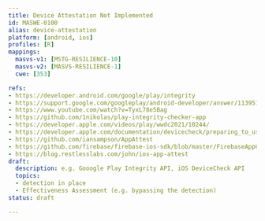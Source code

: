 ```yaml
---
title: Device Attestation Not Implemented
id: MASWE-0100
alias: device-attestation
platform: [android, ios]
profiles: [R]
mappings:
  masvs-v1: [MSTG-RESILIENCE-10]
  masvs-v2: [MASVS-RESILIENCE-1]
  cwe: [353]

refs:
- https://developer.android.com/google/play/integrity
- https://support.google.com/googleplay/android-developer/answer/11395166?hl=en
- https://www.youtube.com/watch?v=TyxL78e5Bag
- https://github.com/1nikolas/play-integrity-checker-app
- https://developer.apple.com/videos/play/wwdc2021/10244/ 
- https://developer.apple.com/documentation/devicecheck/preparing_to_use_the_app_attest_service 
- https://github.com/iansampson/AppAttest 
- https://github.com/firebase/firebase-ios-sdk/blob/master/FirebaseAppCheck/Sources/AppAttestProvider/DCAppAttestService+FIRAppAttestService.h 
- https://blog.restlesslabs.com/john/ios-app-attest
draft:
  description: e.g. Gooogle Play Integrity API, iOS DeviceCheck API
  topics:
  - detection in place
  - Effectiveness Assessment (e.g. bypassing the detection)
status: draft

---
```


